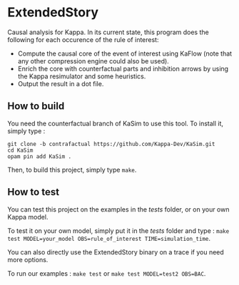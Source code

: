 # ExtendedStory

Causal analysis for Kappa. In its current state, 
this program does the following for each occurence of the rule of interest:
 * Compute the causal core of the event of interest using KaFlow (note that any other compression engine could also be used).
 * Enrich the core with counterfactual parts and inhibition arrows by using the Kappa resimulator and some heuristics.
 * Output the result in a dot file.

## How to build

You need the counterfactual branch of KaSim to use this tool. To install it, simply type :

```
git clone -b contrafactual https://github.com/Kappa-Dev/KaSim.git
cd KaSim
opam pin add KaSim .
```

Then, to build this project, simply type `make`.

## How to test

You can test this project on the examples in the *tests* folder, or on your own Kappa model.

To test it on your own model, simply put it in the *tests* folder and type :
`make test MODEL=your_model OBS=rule_of_interest TIME=simulation_time`.

You can also directly use the ExtendedStory binary on a trace if you need more options.

To run our examples :
`make test` or `make test MODEL=test2 OBS=BAC`.
